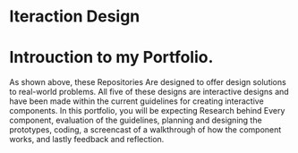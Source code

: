 # Iteraction Design

# Introuction to my Portfolio.

As shown above,  these Repositories Are designed to offer design solutions to real-world problems. All five of these designs are interactive designs and have been made within the current guidelines for creating interactive components. In this portfolio,  you will be expecting Research behind Every component, evaluation of the guidelines,  planning and designing the prototypes,  coding,  a screencast of a walkthrough of how the component works,  and lastly feedback and reflection.
